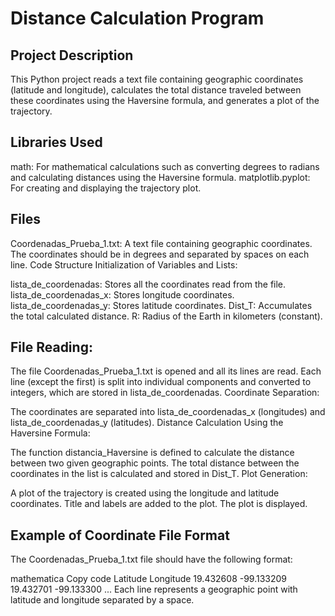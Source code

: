 # Distance Calculation Program

## Project Description
This Python project reads a text file containing geographic coordinates (latitude and longitude), calculates the total distance traveled between these coordinates using the Haversine formula, and generates a plot of the trajectory.

## Libraries Used
math: For mathematical calculations such as converting degrees to radians and calculating distances using the Haversine formula.
matplotlib.pyplot: For creating and displaying the trajectory plot.

## Files
Coordenadas_Prueba_1.txt: A text file containing geographic coordinates. The coordinates should be in degrees and separated by spaces on each line.
Code Structure
Initialization of Variables and Lists:

lista_de_coordenadas: Stores all the coordinates read from the file.
lista_de_coordenadas_x: Stores longitude coordinates.
lista_de_coordenadas_y: Stores latitude coordinates.
Dist_T: Accumulates the total calculated distance.
R: Radius of the Earth in kilometers (constant).

## File Reading:

The file Coordenadas_Prueba_1.txt is opened and all its lines are read.
Each line (except the first) is split into individual components and converted to integers, which are stored in lista_de_coordenadas.
Coordinate Separation:

The coordinates are separated into lista_de_coordenadas_x (longitudes) and lista_de_coordenadas_y (latitudes).
Distance Calculation Using the Haversine Formula:

The function distancia_Haversine is defined to calculate the distance between two given geographic points.
The total distance between the coordinates in the list is calculated and stored in Dist_T.
Plot Generation:

A plot of the trajectory is created using the longitude and latitude coordinates.
Title and labels are added to the plot.
The plot is displayed.

## Example of Coordinate File Format
The Coordenadas_Prueba_1.txt file should have the following format:

mathematica
Copy code
Latitude Longitude
19.432608 -99.133209
19.432701 -99.133300
...
Each line represents a geographic point with latitude and longitude separated by a space.
